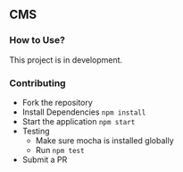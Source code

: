 ## CMS

### How to Use?

This project is in development.

### Contributing
- Fork the repository
- Install Dependencies `npm install`
- Start the application `npm start`
- Testing
  - Make sure mocha is installed globally
  - Run `npm test`
- Submit a PR
